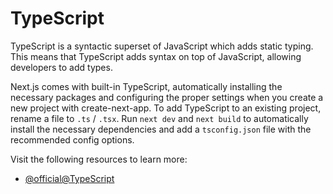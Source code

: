 # TypeScript

TypeScript is a syntactic superset of JavaScript which adds static typing. This means that TypeScript adds syntax on top of JavaScript, allowing developers to add types.

Next.js comes with built-in TypeScript, automatically installing the necessary packages and configuring the proper settings when you create a new project with create-next-app. To add TypeScript to an existing project, rename a file to `.ts` / `.tsx`. Run `next dev` and `next build` to automatically install the necessary dependencies and add a `tsconfig.json` file with the recommended config options.

Visit the following resources to learn more:

- [@official@TypeScript](https://nextjs.org/docs/app/api-reference/config/typescript)